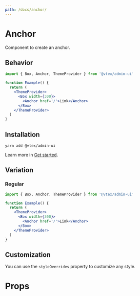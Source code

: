 ```yaml
---
path: /docs/anchor/
---
```


# Anchor

Component to create an anchor.

## Behavior

```jsx static
import { Box, Anchor, ThemeProvider } from '@vtex/admin-ui'

function Example() {
  return (
    <ThemeProvider>
      <Box width={300}>
        <Anchor href='/'>Link</Anchor>
      </Box>
    </ThemeProvider>
  )
}
```

## Installation

```static
yarn add @vtex/admin-ui
```

Learn more in [Get started](/docs/get-started/).

## Variation
### Regular

```jsx static
import { Box, Anchor, ThemeProvider } from '@vtex/admin-ui'

function Example() {
  return (
    <ThemeProvider>
      <Box width={300}>
        <Anchor href='/'>Link</Anchor>
      </Box>
    </ThemeProvider>
  )
}
```

## Customization

You can use the `styleOverrides` property to customize any style.

# Props

<proptypes heading="Anchor" component="Anchor" />
